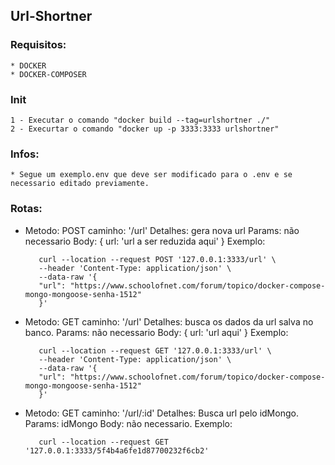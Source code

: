 ## Url-Shortner

### Requisitos:
    * DOCKER
    * DOCKER-COMPOSER

### Init
    1 - Executar o comando "docker build --tag=urlshortner ./"
    2 - Execurtar o comando "docker up -p 3333:3333 urlshortner"

### Infos: 

    * Segue um exemplo.env que deve ser modificado para o .env e se necessario editado previamente.

### Rotas: 
   * Metodo: POST 
    caminho: '/url' 
    Detalhes: gera nova url
    Params: não necessario
    Body: { url: 'url a ser reduzida aqui' }
    Exemplo: 

            curl --location --request POST '127.0.0.1:3333/url' \
            --header 'Content-Type: application/json' \
            --data-raw '{
            "url": "https://www.schoolofnet.com/forum/topico/docker-compose-mongo-mongoose-senha-1512"
            }'

   * Metodo: GET 
    caminho: '/url' 
    Detalhes: busca os dados da url salva no banco.
    Params: não necessario
    Body: { url: 'url aqui' }
    Exemplo: 

            curl --location --request GET '127.0.0.1:3333/url' \
            --header 'Content-Type: application/json' \
            --data-raw '{
            "url": "https://www.schoolofnet.com/forum/topico/docker-compose-mongo-mongoose-senha-1512"
            }'

   * Metodo: GET 
    caminho: '/url/:id' 
    Detalhes: Busca url pelo idMongo.
    Params: idMongo
    Body: não necessario.
    Exemplo:

            curl --location --request GET '127.0.0.1:3333/5f4b4a6fe1d87700232f6cb2'